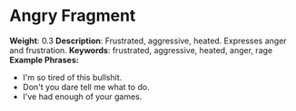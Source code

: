 # Angry Fragment
**Weight**: 0.3
**Description**: Frustrated, aggressive, heated. Expresses anger and frustration.
**Keywords**: frustrated, aggressive, heated, anger, rage
**Example Phrases:**
- I'm so tired of this bullshit.
- Don't you dare tell me what to do.
- I've had enough of your games. 